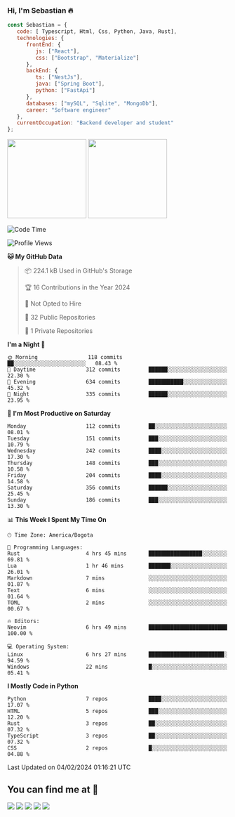 ### Hi, I'm Sebastian :fire:

```js
const Sebastian = {
   code: [ Typescript, Html, Css, Python, Java, Rust],
   technologies: {
      frontEnd: {
         js: ["React"],
         css: ["Bootstrap", "Materialize"]
      },
      backEnd: {
         ts: ["NestJs"],
         java: ["Spring Boot"],
         python: ["FastApi"]
      },
      databases: ["mySQL", "Sqlite", "MongoDb"],
      career: "Software engineer"
   },
   currentOccupation: "Backend developer and student"
};
```
<div>
<img height=180em src="https://github-readme-stats.vercel.app/api?username=XantX&theme=gruvbox&show_icons=true"/>
<img height=180em src="https://github-readme-stats.vercel.app/api/top-langs/?username=XantX&layout=compact&theme=gruvbox"/>
</div>

<!--START_SECTION:waka-->
![Code Time](http://img.shields.io/badge/Code%20Time-22%20hrs%2028%20mins-blue)

![Profile Views](http://img.shields.io/badge/Profile%20Views-0-blue)

**🐱 My GitHub Data** 

> 📦 224.1 kB Used in GitHub's Storage 
 > 
> 🏆 16 Contributions in the Year 2024
 > 
> 🚫 Not Opted to Hire
 > 
> 📜 32 Public Repositories 
 > 
> 🔑 1 Private Repositories 
 > 
**I'm a Night 🦉** 

```text
🌞 Morning                118 commits         ██░░░░░░░░░░░░░░░░░░░░░░░   08.43 % 
🌆 Daytime                312 commits         ██████░░░░░░░░░░░░░░░░░░░   22.30 % 
🌃 Evening                634 commits         ███████████░░░░░░░░░░░░░░   45.32 % 
🌙 Night                  335 commits         ██████░░░░░░░░░░░░░░░░░░░   23.95 % 
```
📅 **I'm Most Productive on Saturday** 

```text
Monday                   112 commits         ██░░░░░░░░░░░░░░░░░░░░░░░   08.01 % 
Tuesday                  151 commits         ███░░░░░░░░░░░░░░░░░░░░░░   10.79 % 
Wednesday                242 commits         ████░░░░░░░░░░░░░░░░░░░░░   17.30 % 
Thursday                 148 commits         ███░░░░░░░░░░░░░░░░░░░░░░   10.58 % 
Friday                   204 commits         ████░░░░░░░░░░░░░░░░░░░░░   14.58 % 
Saturday                 356 commits         ██████░░░░░░░░░░░░░░░░░░░   25.45 % 
Sunday                   186 commits         ███░░░░░░░░░░░░░░░░░░░░░░   13.30 % 
```


📊 **This Week I Spent My Time On** 

```text
🕑︎ Time Zone: America/Bogota

💬 Programming Languages: 
Rust                     4 hrs 45 mins       █████████████████░░░░░░░░   69.81 % 
Lua                      1 hr 46 mins        ███████░░░░░░░░░░░░░░░░░░   26.01 % 
Markdown                 7 mins              ░░░░░░░░░░░░░░░░░░░░░░░░░   01.87 % 
Text                     6 mins              ░░░░░░░░░░░░░░░░░░░░░░░░░   01.64 % 
TOML                     2 mins              ░░░░░░░░░░░░░░░░░░░░░░░░░   00.67 % 

🔥 Editors: 
Neovim                   6 hrs 49 mins       █████████████████████████   100.00 % 

💻 Operating System: 
Linux                    6 hrs 27 mins       ████████████████████████░   94.59 % 
Windows                  22 mins             █░░░░░░░░░░░░░░░░░░░░░░░░   05.41 % 
```

**I Mostly Code in Python** 

```text
Python                   7 repos             ████░░░░░░░░░░░░░░░░░░░░░   17.07 % 
HTML                     5 repos             ███░░░░░░░░░░░░░░░░░░░░░░   12.20 % 
Rust                     3 repos             ██░░░░░░░░░░░░░░░░░░░░░░░   07.32 % 
TypeScript               3 repos             ██░░░░░░░░░░░░░░░░░░░░░░░   07.32 % 
CSS                      2 repos             █░░░░░░░░░░░░░░░░░░░░░░░░   04.88 % 
```




 Last Updated on 04/02/2024 01:16:21 UTC
<!--END_SECTION:waka-->

## You can find me at :eyes:

<div> 
  <a href="https://www.instagram.com/zxantx" target="_blank"><img src="https://img.shields.io/badge/-Instagram-%23E4405F?style=for-the-badge&logo=instagram&logoColor=white" target="_blank"></a>
 	<a href="https://www.twitch.tv/xantxx" target="_blank"><img src="https://img.shields.io/badge/Twitch-9146FF?style=for-the-badge&logo=twitch&logoColor=white" target="_blank"></a>
  <a href = "mailto:sebastian.diaz.trabajo@gmail.com"><img src="https://img.shields.io/badge/-Gmail-%23333?style=for-the-badge&logo=gmail&logoColor=white" target="_blank"></a>
  <a href="https://www.linkedin.com/in/sebastian-diaz-torres/" target="_blank"><img src="https://img.shields.io/badge/-LinkedIn-%230077B5?style=for-the-badge&logo=linkedin&logoColor=white" target="_blank"></a> 
    <a href="https://sebastiandiazweb.com/" target="_blank"><img src="https://img.shields.io/badge/-web-%23333?style=for-the-badge&logo=google-chrome&logoColor=yellow" target="_blank"></a> 
  
</div>


